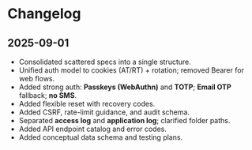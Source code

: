 # Changelog

## 2025-09-01
- Consolidated scattered specs into a single structure.
- Unified auth model to cookies (AT/RT) + rotation; removed Bearer for web flows.
- Added strong auth: **Passkeys (WebAuthn)** and **TOTP**; **Email OTP** fallback; **no SMS**.
- Added flexible reset with recovery codes.
- Added CSRF, rate-limit guidance, and audit schema.
- Separated **access log** and **application log**; clarified folder paths.
- Added API endpoint catalog and error codes.
- Added conceptual data schema and testing plans.
